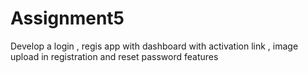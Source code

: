 # Assignment5
Develop a login , regis app with dashboard with activation link , image upload in registration and reset password features
